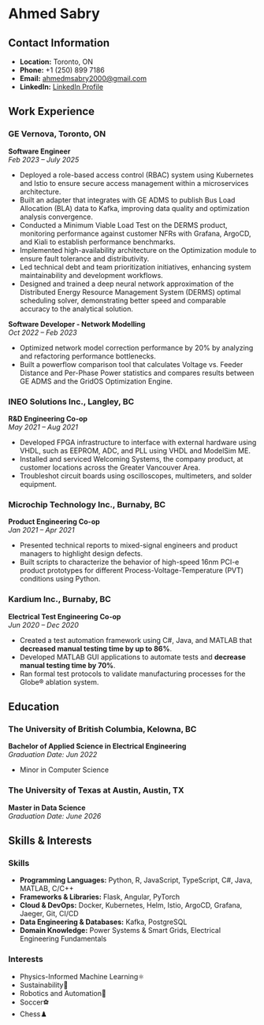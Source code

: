 # Ahmed Sabry

## Contact Information

- **Location:** Toronto, ON
- **Phone:** +1 (250) 899 7186
- **Email:** <ahmedmsabry2000@gmail.com>
- **LinkedIn:** [LinkedIn Profile](https://www.linkedin.com/in/ahmedmsabry2000/)

## Work Experience

### GE Vernova, Toronto, ON

**Software Engineer**  
*Feb 2023 – July 2025*

- Deployed a role-based access control (RBAC) system using Kubernetes and Istio to ensure secure access management within a microservices architecture.
- Built an adapter that integrates with GE ADMS to publish Bus Load Allocation (BLA) data to Kafka, improving data quality and optimization analysis convergence.
- Conducted a Minimum Viable Load Test on the DERMS product, monitoring performance against customer NFRs with Grafana, ArgoCD, and Kiali to establish performance benchmarks.
- Implemented high-availability architecture on the Optimization module to ensure fault tolerance and distributivity.
- Led technical debt and team prioritization initiatives, enhancing system maintainability and development workflows.
- Designed and trained a deep neural network approximation of the Distributed Energy Resource Management System (DERMS) optimal scheduling solver, demonstrating better speed and comparable accuracy to the analytical solution.

**Software Developer - Network Modelling**  
*Oct 2022 – Feb 2023*

- Optimized network model correction performance by 20% by analyzing and refactoring performance bottlenecks.
- Built a powerflow comparison tool that calculates Voltage vs. Feeder Distance and Per-Phase Power statistics and compares results between GE ADMS and the GridOS Optimization Engine.

### INEO Solutions Inc., Langley, BC

**R&D Engineering Co-op**  
*May 2021 – Aug 2021*

- Developed FPGA infrastructure to interface with external hardware using VHDL, such as EEPROM, ADC, and PLL using VHDL and ModelSim ME.
- Installed and serviced Welcoming Systems, the company product, at customer locations across the Greater Vancouver Area.
- Troubleshot circuit boards using oscilloscopes, multimeters, and solder equipment.

### Microchip Technology Inc., Burnaby, BC

**Product Engineering Co-op**  
*Jan 2021 – Apr 2021*

- Presented technical reports to mixed-signal engineers and product managers to highlight design defects.
- Built scripts to characterize the behavior of high-speed 16nm PCI-e product prototypes for different Process-Voltage-Temperature (PVT) conditions using Python.

### Kardium Inc., Burnaby, BC

**Electrical Test Engineering Co-op**  
*Jun 2020 – Dec 2020*

- Created a test automation framework using C#, Java, and MATLAB that **decreased manual testing time by up to 86%**.
- Developed MATLAB GUI applications to automate tests and **decrease manual testing time by 70%**.
- Ran formal test protocols to validate manufacturing processes for the Globe® ablation system.

## Education

### The University of British Columbia, Kelowna, BC

**Bachelor of Applied Science in Electrical Engineering**  
*Graduation Date: Jun 2022*  

- Minor in Computer Science

### The University of Texas at Austin, Austin, TX

**Master in Data Science**  
*Graduation Date: June 2026*

## Skills & Interests

### Skills

- **Programming Languages:** Python, R, JavaScript, TypeScript, C#, Java, MATLAB, C/C++  
- **Frameworks & Libraries:** Flask, Angular, PyTorch  
- **Cloud & DevOps:** Docker, Kubernetes, Helm, Istio, ArgoCD, Grafana, Jaeger, Git, CI/CD  
- **Data Engineering & Databases:** Kafka, PostgreSQL  
- **Domain Knowledge:** Power Systems & Smart Grids, Electrical Engineering Fundamentals  

### Interests

- Physics-Informed Machine Learning⚛
- Sustainability🌱
- Robotics and Automation🤖
- Soccer⚽
- Chess♟️

